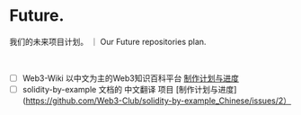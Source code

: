 # Future.
我们的未来项目计划。  ｜  Our Future repositories plan.
 
 <br>
 
 - [ ]    Web3-Wiki   以中文为主的Web3知识百科平台   [制作计划与进度](https://github.com/Web3-Club/Web3wiki-Website/issues/7)
 - [ ]    solidity-by-example 文档的 中文翻译 项目   [制作计划与进度] (https://github.com/Web3-Club/solidity-by-example_Chinese/issues/2）
